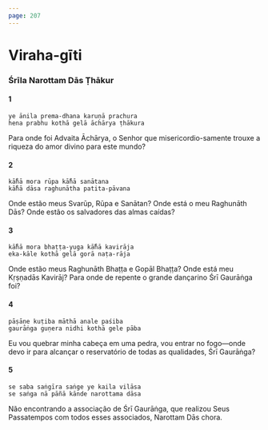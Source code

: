 ```yaml
---
page: 207
---
```


# Viraha-gīti

### Śrīla Narottam Dās Ṭhākur

#### 1

    ye ānila prema-dhana karuṇā prachura
    hena prabhu kothā gelā āchārya ṭhākura

Para onde foi Advaita Āchārya, o Senhor que misericordio-samente trouxe a riqueza do amor divino para este mundo?

#### 2

    kā̐hā mora rūpa kā̐hā sanātana
    kā̐hā dāsa raghunātha patita-pāvana

Onde estão meus Svarūp, Rūpa e Sanātan? Onde está o meu Raghunāth Dās? Onde estão os salvadores das almas caídas?

#### 3

    kā̐hā mora bhaṭṭa-yuga kā̐hā kavirāja
    eka-kāle kothā gelā gorā naṭa-rāja

Onde estão meus Raghunāth Bhaṭṭa e Gopāl Bhaṭṭa? Onde está meu Kṛṣṇadās Kavirāj? Para onde de repente o grande dançarino Śrī Gaurāṅga foi?

#### 4

    pāṣāṇe kuṭiba māthā anale paśiba
    gaurāṅga guṇera nidhi kothā gele pāba

Eu vou quebrar minha cabeça em uma pedra, vou entrar no fogo—onde devo ir para alcançar o reservatório de todas as qualidades, Śrī Gaurāṅga?

#### 5

    se saba saṅgīra saṅge ye kaila vilāsa
    se saṅga nā pāñā kānde narottama dāsa

Não encontrando a associação de Śrī Gaurāṅga, que realizou Seus Passatempos com todos esses associados, Narottam Dās chora.

